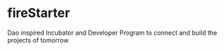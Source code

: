 # fireStarter
Dao inspired Incubator and Developer Program to connect and build the projects of tomorrow
